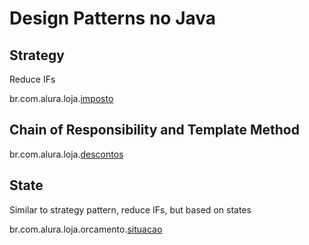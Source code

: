 # Design Patterns no Java

## Strategy

Reduce IFs

br.com.alura.loja.[imposto](src%2Fmain%2Fjava%2Fbr%2Fcom%2Falura%2Floja%2Fimposto)

## Chain of Responsibility and Template Method

br.com.alura.loja.[descontos](src%2Fmain%2Fjava%2Fbr%2Fcom%2Falura%2Floja%2Fdescontos)

## State

Similar to strategy pattern, reduce IFs, but based on states

br.com.alura.loja.orcamento.[situacao](src%2Fmain%2Fjava%2Fbr%2Fcom%2Falura%2Floja%2Forcamento%2Fsituacao)
